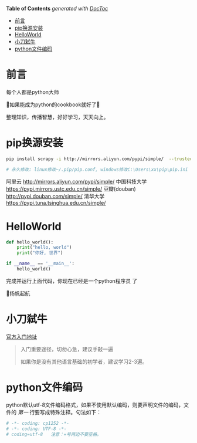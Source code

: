 <!-- START doctoc generated TOC please keep comment here to allow auto update -->
<!-- DON'T EDIT THIS SECTION, INSTEAD RE-RUN doctoc TO UPDATE -->
**Table of Contents**  *generated with [DocToc](https://github.com/thlorenz/doctoc)*

- [前言](#%E5%89%8D%E8%A8%80)
- [pip换源安装](#pip%E6%8D%A2%E6%BA%90%E5%AE%89%E8%A3%85)
- [HelloWorld](#helloworld)
- [小刀弑牛](#%E5%B0%8F%E5%88%80%E5%BC%91%E7%89%9B)
- [python文件编码](#python%E6%96%87%E4%BB%B6%E7%BC%96%E7%A0%81)

<!-- END doctoc generated TOC please keep comment here to allow auto update -->

# 前言
每个人都是python大师

🙊如果能成为python的cookbook就好了🙈

整理知识，传播智慧，好好学习，天天向上。

# pip换源安装

```bash
pip install scrapy -i http://mirrors.aliyun.com/pypi/simple/  --trusted-host mirrors.aliyun.com

# 永久修改: linux修改~/.pip/pip.conf, windows修改C:\Users\xx\pip\pip.ini
```

阿里云 http://mirrors.aliyun.com/pypi/simple/
中国科技大学 https://pypi.mirrors.ustc.edu.cn/simple/
豆瓣(douban) http://pypi.douban.com/simple/
清华大学 https://pypi.tuna.tsinghua.edu.cn/simple/

# HelloWorld

```python
def hello_world():
    print("hello, world")
    print("你好, 世界")

if __name__ == '__main__':
    hello_world()
```

完成并运行上面代码，你现在已经是一个python程序员 了

🍻扬帆起航

# 小刀弑牛

[官方入门地址](https://docs.python.org/zh-cn/3/tutorial/index.html)

> 入门重要途径，切勿心急，建议手敲一遍
>
> 如果你是没有其他语言基础的初学者，建议学习2-3遍。

# python文件编码

python默认utf-8文件编码格式，如果不使用默认编码，则要声明文件的编码，文件的 *第一* 行要写成特殊注释。句法如下：

```bash
# -*- coding: cp1252 -*-
# -*- coding: UTF-8 -*- 
# coding=utf-8   注意：=号两边不要空格。
```

